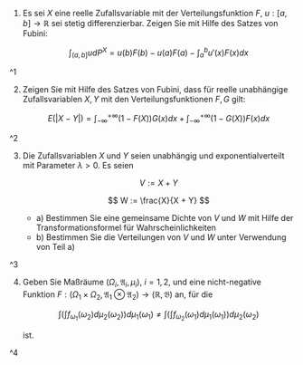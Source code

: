 1. Es sei $X$ eine reelle Zufallsvariable mit der Verteilungsfunktion $F$, $u : [a, b] \to \mathbb{R}$ sei stetig differenzierbar.
	Zeigen Sie mit Hilfe des Satzes von Fubini:
	
	$$
		\int_{(a, b]} u dP^X = u(b)F(b) - u(a)F(a) - \int_a^b u'(x)F(x) dx
	$$

^1

2. Zeigen Sie mit Hilfe des Satzes von Fubini, dass für reelle unabhängige Zufallsvariablen $X, Y$ mit den Verteilungsfunktionen $F, G$ gilt:
	
	$$
		E(|X - Y|) = \int_{-\infty}^{+\infty} (1 - F(X))G(x) dx + \int_{-\infty}^{+\infty} (1 - G(X))F(x) dx
	$$

^2

3. Die Zufallsvariablen $X$ und $Y$ seien unabhängig und exponentialverteilt mit Parameter $\lambda \gt 0$.
	Es seien
	
	$$
		V := X + Y
	$$
	
	$$
		W := \frac{X}{X + Y}
	$$
	
	- a) Bestimmen Sie eine gemeinsame Dichte von $V$ und $W$ mit Hilfe der Transformationsformel für Wahrscheinlichkeiten
	- b) Bestimmen Sie die Verteilungen von $V$ und $W$ unter Verwendung von Teil a)

^3

4. Geben Sie Maßräume $(\Omega_i, \mathfrak{A}_i, \mu_i)$, $i = 1, 2$, und eine nicht-negative Funktion $F : (\Omega_1 \times \Omega_2, \mathfrak{A}_1 \otimes \mathfrak{A}_2) \to (\mathbb{R}, \mathfrak{B})$ an, für die
	
	$$
		\int\left(\int f_{\omega_1}(\omega_2) d\mu_2(\omega_2) \right) d\mu_1(\omega_1) \ne \int\left(\int f_{\omega_2}(\omega_1) d\mu_1(\omega_1) \right) d\mu_2(\omega_2)
	$$
	
	ist.

^4
